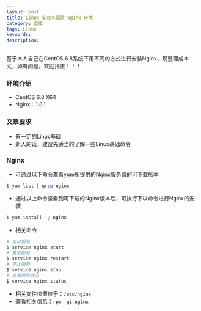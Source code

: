 ```yaml
---
layout: post
title: Linux 安装与配置 Nginx 环境
category: 运维
tags: Linux
keywords: 
description: 
---
```


基于本人自己在CentOS 6.8系统下用不同的方式进行安装Nginx，现整理成本文，如有问题，欢迎指正！！！

### 环境介绍

- CentOS 6.8 X64
- Nginx：1.8.1

### 文章要求

- 有一定的Linux基础
- 新人的话，建议先适当的了解一些Linux基础命令

### Nginx

<!--### yum方式安装-->

- 可通过以下命令查看yum所提供的Nginx服务器的可下载版本

``` bash
$ yum list | grep nginx
```

- 通过以上命令查看到可下载的Nginx版本后，可执行下以命令进行Nginx的安装

``` bash
$ yum install -y nginx
```

- 相关命令

``` bash
# 启动服务
$ service nginx start
# 重启服务
$ service nginx restart
# 停止服务
$ service nginx stop
# 查看服务状态
$ service nginx status
```

- 相关文件位置位于：`/etc/nginx`
- 查看相关信息：`rpm -qi nginx`

<!--### 源码编译安装-->

<!-- - 持续更新中... -->

